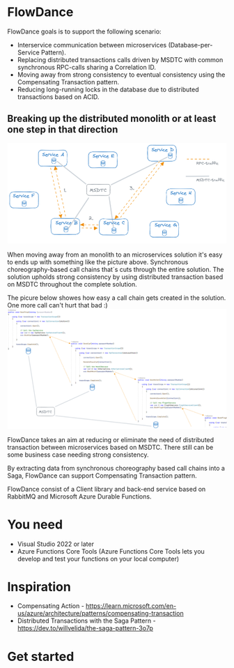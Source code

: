 # FlowDance
FlowDance goals is to support the following scenario:
- Interservice communication between microservices (Database-per-Service Pattern).
- Replacing distributed transactions calls driven by MSDTC with common synchronous RPC-calls sharing a Correlation ID.
- Moving away from strong consistency to eventual consistency using the Compensating Transaction pattern.
- Reducing long-running locks in the database due to distributed transactions based on ACID.      

## Breaking up the distributed monolith or at least one step in that direction
![Distributed monolith](Docs/distributed-monolith.png)

When moving away from an monolith to an microservices solution it's easy to ends up with something like the picture above. 
Synchronous choreography-based call chains that´s cuts through the entire solution. The solution upholds strong consistency by using distributed transaction based on MSDTC throughout the complete solution.

The picure below showes how easy a call chain gets created in the solution. One more call can't hurt that bad :) 
![Synchronous choreography-based call chains](Docs/synchronous-choreography-based-call-chains.png)


FlowDance takes an aim at reducing or eliminate the need of distributed transaction between microservices based on MSDTC. There still can be some business case needing strong consistency.

By extracting data from synchronous choreography based call chains into a Saga, FlowDance can support Compensating Transaction pattern.
      

FlowDance consist of a Client library and back-end service based on RabbitMQ and Microsoft Azure Durable Functions.

# You need
* Visual Studio 2022 or later
* Azure Functions Core Tools (Azure Functions Core Tools lets you develop and test your functions on your local computer)
 

# Inspiration
* Compensating Action - https://learn.microsoft.com/en-us/azure/architecture/patterns/compensating-transaction
* Distributed Transactions with the Saga Pattern - https://dev.to/willvelida/the-saga-pattern-3o7p

# Get started
